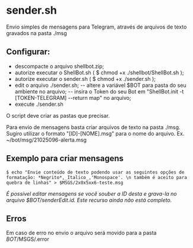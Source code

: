 # sender.sh

Envio simples de mensagens para Telegram, através de arquivos de texto gravados na pasta ./msg

## Configurar:
- descompacte o arquivo shellbot.zip;
- autorize executar o ShellBot.sh ( $ chmod +x ./shellbot/ShellBot.sh );
- autorize executar o sender.sh ( $ chmod +x ./sender.sh );
- edit o arquivo ./sender.sh;
-- altere a variável $BOT para pasta do seu ambiente no arquivo;
-- insira o Token do seu Bot em "ShellBot.init -t [TOKEN-TELEGRAM] --return map" no arquivo;
- execute ./sender.sh

O script deve criar as pastas que precisar.

Para envio de mensagens basta criar arquivos de texto na pasta ./msg.
Sugiro utilizar o formato "[ID]-[NOME].msg" para o nome do arquivo.
  Ex. ~/bot/msg/21025096-alerta.msg
  
## Exemplo para criar mensagens
`$ echo "Envie conteúdo de texto podendo usar as seguintes opções de formatação: *Negrito*,_Italico_,'Monospace'.
\n também é aceito para quebra de linhas" > $MSGS/2x0x5xx6-teste.msg`

_É possível editar mensagens se você souber a ID desta e grava-la no
arquivo $BOT/senderEdit.id. Este recurso ainda não está completo._



## Erros
Em caso de erro no envio o arquivo será movido para a pasta $BOT/$MSGS/.error


